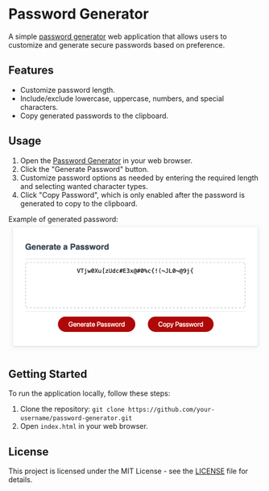 # Password Generator

A simple [password generator](https://kuuyyaa.github.io/Password-Generator/) web application that allows users to customize and generate secure passwords based on preference.

## Features

- Customize password length.
- Include/exclude lowercase, uppercase, numbers, and special characters.
- Copy generated passwords to the clipboard.

## Usage

1. Open the [Password Generator](https://kuuyyaa.github.io/Password-Generator/) in your web browser.
2. Click the "Generate Password" button.
3. Customize password options as needed by entering the required length and selecting wanted character types.
4. Click "Copy Password", which is only enabled after the password is generated to copy to the clipboard.

Example of generated password:
![Example Screenshot of Password Generator](./assets/Password%20Generator%20Screenshot.png)

## Getting Started

To run the application locally, follow these steps:

1. Clone the repository: `git clone https://github.com/your-username/password-generator.git`
2. Open `index.html` in your web browser.


## License

This project is licensed under the MIT License - see the [LICENSE](LICENSE) file for details.


